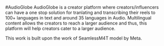#AudioGlobe
AudioGlobe is a creator platform where creators/influencers can have a one stop solution for tranlating and transcribing their reels to 100+ languages in text and around 35 languages in Audio.
Multilingual content allows the creators to reach a larger audience and thus, this platform will help creators cater to a larger audience.

This work is built upon the work of SeamlessM4T model by Meta.